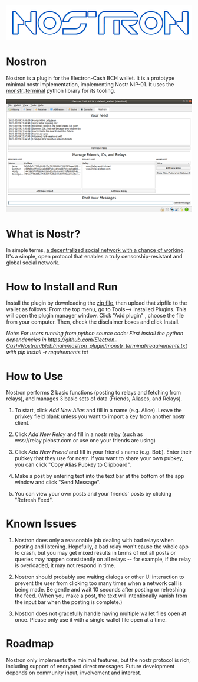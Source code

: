 
![Nostron](nostron.png)

# Nostron 

Nostron is a plugin for the Electron-Cash BCH wallet.  It is a prototype minimal nostr implementation, implementing Nostr NIP-01. It uses the [monstr_terminal](https://github.com/monty888/monstr_terminal) python library for its tooling.

![Nostron screenshot](nostron-ss.png)

# What is Nostr?

In simple terms, 	[a decentralized social network with a chance of working](https://www.nostr.com).  It's a simple, open protocol that enables a truly censorship-resistant and global social network.

# How to Install and Run

Install the plugin by downloading the [zip file](https://github.com/Electron-Cash/Nostron/blob/main/nostron_plugin.zip), then upload that zipfile to the wallet as follows:  From the top menu, go to Tools--> Installed Plugins. This will open the plugin manager window.  Click "Add plugin" , choose the file from your computer.  Then, check the disclaimer boxes and click Install.

*Note: For users running from python source code: First install the python dependencies in 
https://github.com/Electron-Cash/Nostron/blob/main/nostron_plugin/monstr_terminal/requirements.txt with pip install -r requirements.txt*


# How to Use

Nostron performs 2 basic functions (posting to relays and fetching from relays), and manages 3 basic sets of data (Friends, Aliases, and Relays).

1. To start, click *Add New Alias* and fill in a name (e.g. Alice). Leave the privkey field blank unless you want to import a key from another nostr client. 

2. Click *Add New Relay* and fill in a nostr relay (such as wss://relay.plebstr.com or use one your friends are using)

3. Click *Add New Friend* and fill in your friend's name (e.g. Bob).  Enter their pubkey that they use for nostr.  If you want to share your own pubkey, you can click "Copy Alias Pubkey to Clipboard".

4. Make a post by entering text into the text bar at the bottom of the app window and click "Send Message".

5. You can view your own posts and your friends' posts by clicking "Refresh Feed".


# Known Issues

1. Nostron does only a reasonable job dealing with bad relays when posting and listening.  Hopefully, a bad relay won't cause the whole app to crash, but you may get mixed results in terms of not all posts or queries may happen consistently on all relays -- for example, if the relay is overloaded, it may not respond in time.

2. Nostron should probably use waiting dialogs or other UI interaction to prevent the user from clicking too many times when a network call is being made. Be gentle and wait 10 seconds after posting or refreshing the feed. (When you make a post, the text will intentionally vanish from the input bar when the posting is complete.)

3. Nostron does not gracefully handle having multiple wallet files open at once.  Please only use it with a single wallet file open at a time.

# Roadmap

Nostron only implements the minimal features, but the nostr protocol is rich, including support of encrypted direct messages. Future development depends on community input, involvement and interest.
